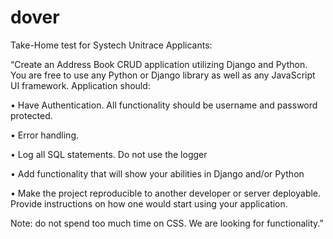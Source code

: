 # dover

Take-Home test for Systech Unitrace Applicants:

“Create an Address Book CRUD application utilizing Django and Python. You are free to use any Python or Django library as well as any JavaScript UI framework. Application should:

•	Have Authentication. All functionality should be username and password protected.

•	Error handling. 

•	Log all SQL statements. Do not use the logger

•	Add functionality that will show your abilities in Django and/or Python

•	Make the project reproducible to another developer or server deployable. Provide instructions on how one would start using your application.

Note: do not spend too much time on CSS. We are looking for functionality.”
